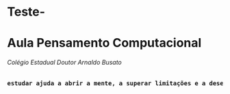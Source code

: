 # Teste-
<h1>Aula Pensamento Computacional</h1>
<h6>Colégio Estadual Doutor Arnaldo Busato</h6>
<pre><b>estudar ajuda a abrir a mente, a superar limitações e a desenvolver uma visão mais flexível. Além disso, é importante para aprimorar habilidades, como capacidade de resolução de problemas, disciplina e responsabilidade</b> </pre>
